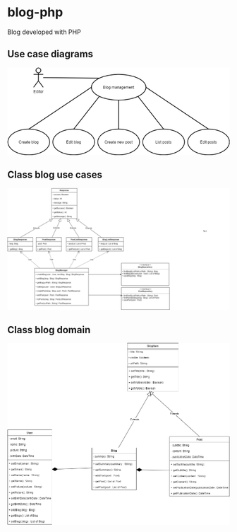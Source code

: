 # blog-php
Blog developed with PHP

## Use case diagrams

![Use case diagrams](./image/use-case-blog.drawio.png)

## Class blog use cases

![Class blog use cases](./image/class-blog-usecases.drawio.png)

## Class blog domain

![Class blog domain](./image/class-blog-domain.drawio.png)